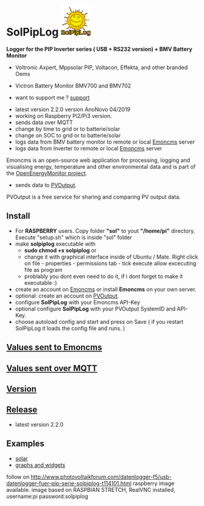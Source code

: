 # SolPipLog ![solpiplog](solpiplog.gif)

**Logger for the PIP Inverter series ( USB + RS232 version) + BMV Battery Monitor** 
* Voltronic Axpert, Mppsolar PIP, Voltacon, Effekta, and other branded Oems
* Victron Battery Monitor BMV700 and BMV702

* want to support me ? [support](https://paypal.me/solpiplog)

- latest version 2.2.0 version AnoNovo 04/2019 
- working on Raspberry Pi2/Pi3 version.
- sends data over MQTT
- change by time to grid or to batterie/solar
- change on SOC to grid or to batterie/solar
- logs data from BMV battery monitor to remote or local [Emoncms](https://emoncms.org) server
- logs data from Inverter to remote or local [Emoncms](https://emoncms.org) server

 Emoncms is an open-source web application for processing, logging and visualising energy, temperature and other environmental data and is part of the [OpenEnergyMonitor project](http://openenergymonitor.org).

- sends data to [PVOutput](http://www.pvoutput.org).

 PVOutput is a free service for sharing and comparing PV output data.

## Install
 * For **RASPBERRY** users. Copy folder **"sol"** to yout **"/home/pi"** directory. Execute "setup.sh" which is inside "sol" folder
 * make **solpiplog** executable with
   * **sudo chmod +x solpiplog** or 
   * change it with graphical interface inside of Ubuntu / Mate. Right click on file - properties - permissions tab - tick execute allow excecuting file as program
   * problably you dont even need to do it, if i dont forget to make it executable :) 
 * create an account on [Emoncms](https://emoncms.org) or install **Emoncms** on your own server. 
 * optional: create an account on [PVOutput](http://www.pvoutput.org).
 * configure **SolPipLog** with your Emoncms API-Key
 * optional configure **SolPipLog** with your PVOutput SystemID and API-Key.
 * choose autoload config and start and press on Save ( if you restart SolPipLog it loads the config file and runs. )
   
## [Values sent to Emoncms](/docs/emoncmsvalues.md)

## [Values sent over MQTT](/docs/mqttvalues.md)

## [Version](/docs/version.md)
## [Release](https://github.com/njfaria/SolPipLog/releases)
* latest version 2.2.0

## Examples 
- [solar](http://solpiplog.ddnss.eu:8080/emoncms/solpiplog/)
- [graphs and widgets](http://solpiplog.ddnss.eu:8080/emoncms/solpiplog/local)

follow on http://www.photovoltaikforum.com/datenlogger-f5/usb-datenlogger-fuer-pip-serie-solpiplog-t114101.html
raspberry image available.
image based on RASPBIAN STRETCH, RealVNC installed,
username:pi
password:solpiplog
 
